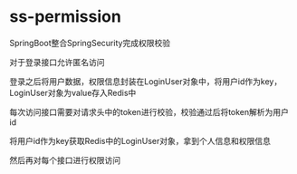 # ss-permission

SpringBoot整合SpringSecurity完成权限校验

对于登录接口允许匿名访问

登录之后将用户数据，权限信息封装在LoginUser对象中，将用户id作为key，LoginUser对象为value存入Redis中

每次访问接口需要对请求头中的token进行校验，校验通过后将token解析为用户id

将用户id作为key获取Redis中的LoginUser对象，拿到个人信息和权限信息

然后再对每个接口进行权限访问
